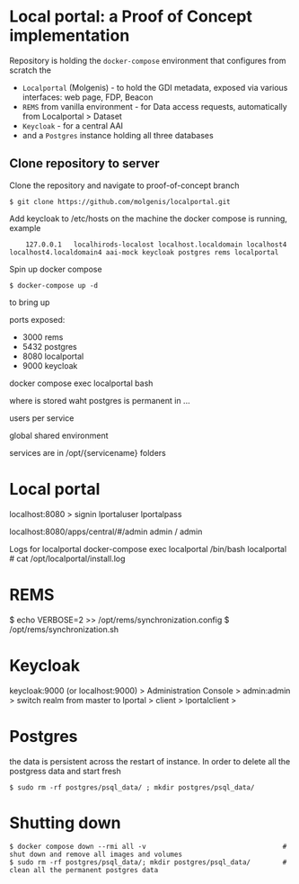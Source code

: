 # Local portal: a Proof of Concept implementation

Repository is holding the `docker-compose` environment that configures from scratch the
 - `Localportal` (Molgenis) - to hold the GDI metadata, exposed via various interfaces: web page, FDP, Beacon
 - `REMS` from vanilla environment - for Data access requests, automatically from Localportal > Dataset
 - `Keycloak` - for a central AAI
 - and a `Postgres` instance holding all three databases


## Clone repository to server

Clone the repository and navigate to proof-of-concept branch

    $ git clone https://github.com/molgenis/localportal.git

Add keycloak to /etc/hosts on the machine the docker compose is running, example

```
    127.0.0.1   localhirods-localost localhost.localdomain localhost4 localhost4.localdomain4 aai-mock keycloak postgres rems localportal
```

Spin up docker compose

    $ docker-compose up -d

to bring up

ports exposed:
 - 3000 rems
 - 5432 postgres
 - 8080 localportal
 - 9000 keycloak

docker compose exec localportal bash


where is stored waht
    postgres is permanent in ...

users per service

global shared environment

services are in /opt/{servicename} folders

# Local portal

localhost:8080 > signin
    lportaluser
    lportalpass

localhost:8080/apps/central/#/admin
    admin / admin

Logs for localportal
    docker-compose exec localportal /bin/bash
    localportal # cat /opt/localportal/install.log

# REMS

$ echo VERBOSE=2 >> /opt/rems/synchronization.config
$ /opt/rems/synchronization.sh


# Keycloak

keycloak:9000 (or localhost:9000) > Administration Console > admin:admin > switch realm from master to lportal
    > client > lportalclient >


# Postgres

the data is persistent across the restart of instance. In order to delete all the postgress data and start fresh

    $ sudo rm -rf postgres/psql_data/ ; mkdir postgres/psql_data/


# Shutting down

    $ docker compose down --rmi all -v                                  # shut down and remove all images and volumes
    $ sudo rm -rf postgres/psql_data/; mkdir postgres/psql_data/        # clean all the permanent postgres data

